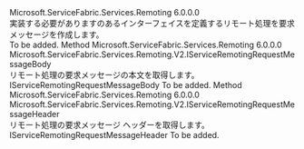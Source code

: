 <Type Name="IServiceRemotingRequestMessage" FullName="Microsoft.ServiceFabric.Services.Remoting.V2.IServiceRemotingRequestMessage">
  <TypeSignature Language="C#" Value="public interface IServiceRemotingRequestMessage" />
  <TypeSignature Language="ILAsm" Value=".class public interface auto ansi abstract IServiceRemotingRequestMessage" />
  <TypeSignature Language="DocId" Value="T:Microsoft.ServiceFabric.Services.Remoting.V2.IServiceRemotingRequestMessage" />
  <TypeSignature Language="VB.NET" Value="Public Interface IServiceRemotingRequestMessage" />
  <TypeSignature Language="F#" Value="type IServiceRemotingRequestMessage = interface" />
  <AssemblyInfo>
    <AssemblyName>Microsoft.ServiceFabric.Services.Remoting</AssemblyName>
    <AssemblyVersion>6.0.0.0</AssemblyVersion>
  </AssemblyInfo>
  <Interfaces />
  <Docs>
    <summary>
            実装する必要がありますのあるインターフェイスを定義するリモート処理を要求メッセージを作成します。
            </summary>
    <remarks>To be added.</remarks>
  </Docs>
  <Members>
    <Member MemberName="GetBody">
      <MemberSignature Language="C#" Value="public Microsoft.ServiceFabric.Services.Remoting.V2.IServiceRemotingRequestMessageBody GetBody ();" />
      <MemberSignature Language="ILAsm" Value=".method public hidebysig newslot virtual instance class Microsoft.ServiceFabric.Services.Remoting.V2.IServiceRemotingRequestMessageBody GetBody() cil managed" />
      <MemberSignature Language="DocId" Value="M:Microsoft.ServiceFabric.Services.Remoting.V2.IServiceRemotingRequestMessage.GetBody" />
      <MemberSignature Language="VB.NET" Value="Public Function GetBody () As IServiceRemotingRequestMessageBody" />
      <MemberSignature Language="F#" Value="abstract member GetBody : unit -&gt; Microsoft.ServiceFabric.Services.Remoting.V2.IServiceRemotingRequestMessageBody" Usage="iServiceRemotingRequestMessage.GetBody " />
      <MemberType>Method</MemberType>
      <AssemblyInfo>
        <AssemblyName>Microsoft.ServiceFabric.Services.Remoting</AssemblyName>
        <AssemblyVersion>6.0.0.0</AssemblyVersion>
      </AssemblyInfo>
      <ReturnValue>
        <ReturnType>Microsoft.ServiceFabric.Services.Remoting.V2.IServiceRemotingRequestMessageBody</ReturnType>
      </ReturnValue>
      <Parameters />
      <Docs>
        <summary>
            リモート処理の要求メッセージの本文を取得します。 </summary>
        <returns>IServiceRemotingRequestMessageBody</returns>
        <remarks>To be added.</remarks>
      </Docs>
    </Member>
    <Member MemberName="GetHeader">
      <MemberSignature Language="C#" Value="public Microsoft.ServiceFabric.Services.Remoting.V2.IServiceRemotingRequestMessageHeader GetHeader ();" />
      <MemberSignature Language="ILAsm" Value=".method public hidebysig newslot virtual instance class Microsoft.ServiceFabric.Services.Remoting.V2.IServiceRemotingRequestMessageHeader GetHeader() cil managed" />
      <MemberSignature Language="DocId" Value="M:Microsoft.ServiceFabric.Services.Remoting.V2.IServiceRemotingRequestMessage.GetHeader" />
      <MemberSignature Language="VB.NET" Value="Public Function GetHeader () As IServiceRemotingRequestMessageHeader" />
      <MemberSignature Language="F#" Value="abstract member GetHeader : unit -&gt; Microsoft.ServiceFabric.Services.Remoting.V2.IServiceRemotingRequestMessageHeader" Usage="iServiceRemotingRequestMessage.GetHeader " />
      <MemberType>Method</MemberType>
      <AssemblyInfo>
        <AssemblyName>Microsoft.ServiceFabric.Services.Remoting</AssemblyName>
        <AssemblyVersion>6.0.0.0</AssemblyVersion>
      </AssemblyInfo>
      <ReturnValue>
        <ReturnType>Microsoft.ServiceFabric.Services.Remoting.V2.IServiceRemotingRequestMessageHeader</ReturnType>
      </ReturnValue>
      <Parameters />
      <Docs>
        <summary>
            リモート処理の要求メッセージ ヘッダーを取得します。
            </summary>
        <returns>IServiceRemotingRequestMessageHeader</returns>
        <remarks>To be added.</remarks>
      </Docs>
    </Member>
  </Members>
</Type>